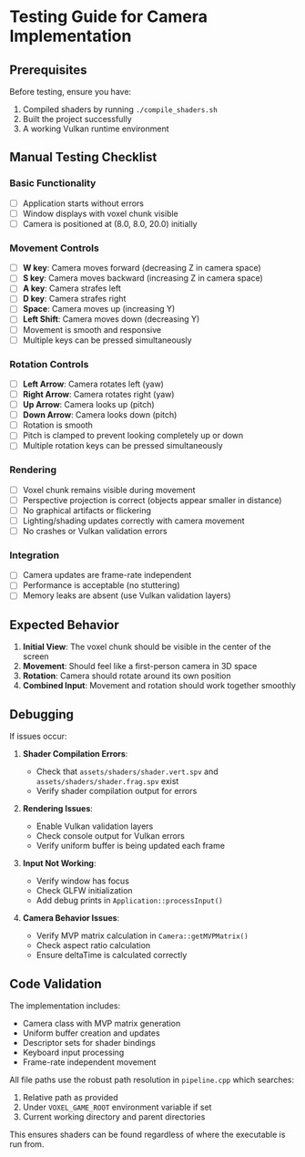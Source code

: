 # Testing Guide for Camera Implementation

## Prerequisites

Before testing, ensure you have:
1. Compiled shaders by running `./compile_shaders.sh`
2. Built the project successfully
3. A working Vulkan runtime environment

## Manual Testing Checklist

### Basic Functionality
- [ ] Application starts without errors
- [ ] Window displays with voxel chunk visible
- [ ] Camera is positioned at (8.0, 8.0, 20.0) initially

### Movement Controls
- [ ] **W key**: Camera moves forward (decreasing Z in camera space)
- [ ] **S key**: Camera moves backward (increasing Z in camera space)
- [ ] **A key**: Camera strafes left
- [ ] **D key**: Camera strafes right
- [ ] **Space**: Camera moves up (increasing Y)
- [ ] **Left Shift**: Camera moves down (decreasing Y)
- [ ] Movement is smooth and responsive
- [ ] Multiple keys can be pressed simultaneously

### Rotation Controls
- [ ] **Left Arrow**: Camera rotates left (yaw)
- [ ] **Right Arrow**: Camera rotates right (yaw)
- [ ] **Up Arrow**: Camera looks up (pitch)
- [ ] **Down Arrow**: Camera looks down (pitch)
- [ ] Rotation is smooth
- [ ] Pitch is clamped to prevent looking completely up or down
- [ ] Multiple rotation keys can be pressed simultaneously

### Rendering
- [ ] Voxel chunk remains visible during movement
- [ ] Perspective projection is correct (objects appear smaller in distance)
- [ ] No graphical artifacts or flickering
- [ ] Lighting/shading updates correctly with camera movement
- [ ] No crashes or Vulkan validation errors

### Integration
- [ ] Camera updates are frame-rate independent
- [ ] Performance is acceptable (no stuttering)
- [ ] Memory leaks are absent (use Vulkan validation layers)

## Expected Behavior

1. **Initial View**: The voxel chunk should be visible in the center of the screen
2. **Movement**: Should feel like a first-person camera in 3D space
3. **Rotation**: Camera should rotate around its own position
4. **Combined Input**: Movement and rotation should work together smoothly

## Debugging

If issues occur:

1. **Shader Compilation Errors**: 
   - Check that `assets/shaders/shader.vert.spv` and `assets/shaders/shader.frag.spv` exist
   - Verify shader compilation output for errors

2. **Rendering Issues**:
   - Enable Vulkan validation layers
   - Check console output for Vulkan errors
   - Verify uniform buffer is being updated each frame

3. **Input Not Working**:
   - Verify window has focus
   - Check GLFW initialization
   - Add debug prints in `Application::processInput()`

4. **Camera Behavior Issues**:
   - Verify MVP matrix calculation in `Camera::getMVPMatrix()`
   - Check aspect ratio calculation
   - Ensure deltaTime is calculated correctly

## Code Validation

The implementation includes:
- Camera class with MVP matrix generation
- Uniform buffer creation and updates
- Descriptor sets for shader bindings
- Keyboard input processing
- Frame-rate independent movement

All file paths use the robust path resolution in `pipeline.cpp` which searches:
1. Relative path as provided
2. Under `VOXEL_GAME_ROOT` environment variable if set
3. Current working directory and parent directories

This ensures shaders can be found regardless of where the executable is run from.

